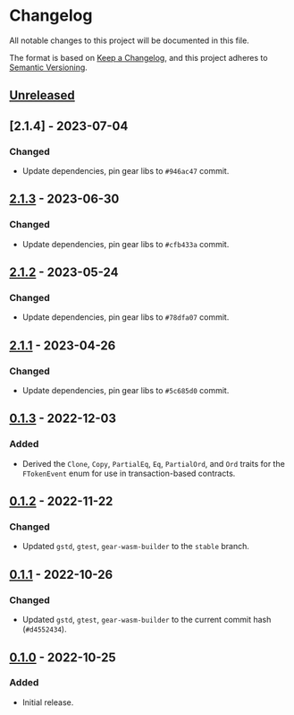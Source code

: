 # Changelog
All notable changes to this project will be documented in this file.

The format is based on [Keep a Changelog](https://keepachangelog.com/en/1.0.0/),
and this project adheres to [Semantic Versioning](https://semver.org/spec/v2.0.0.html).

## [Unreleased]

## [2.1.4] - 2023-07-04
### Changed
- Update dependencies, pin gear libs to `#946ac47` commit.

## [2.1.3] - 2023-06-30
### Changed
- Update dependencies, pin gear libs to `#cfb433a` commit.

## [2.1.2] - 2023-05-24
### Changed
- Update dependencies, pin gear libs to `#78dfa07` commit.

## [2.1.1] - 2023-04-26
### Changed
- Update dependencies, pin gear libs to `#5c685d0` commit.

## [0.1.3] - 2022-12-03
### Added
- Derived the `Clone`, `Copy`, `PartialEq`, `Eq`, `PartialOrd`, and `Ord` traits for the `FTokenEvent` enum for use in transaction-based contracts.

## [0.1.2] - 2022-11-22
### Changed
- Updated `gstd`, `gtest`, `gear-wasm-builder` to the `stable` branch.

## [0.1.1] - 2022-10-26
### Changed
- Updated `gstd`, `gtest`, `gear-wasm-builder` to the current commit hash (`#d4552434`).

## [0.1.0] - 2022-10-25
### Added
- Initial release.

[Unreleased]: https://github.com/gear-dapps/sharded-fungible-token/compare/2.1.4...HEAD
[2.1.3]: https://github.com/gear-dapps/sharded-fungible-token/compare/2.1.3...2.1.4
[2.1.3]: https://github.com/gear-dapps/sharded-fungible-token/compare/2.1.2...2.1.3
[2.1.2]: https://github.com/gear-dapps/sharded-fungible-token/compare/2.1.1...2.1.2
[2.1.1]: https://github.com/gear-dapps/sharded-fungible-token/compare/0.1.3...2.1.1
[0.1.3]: https://github.com/gear-dapps/sharded-fungible-token/compare/0.1.2...0.1.3
[0.1.2]: https://github.com/gear-dapps/sharded-fungible-token/compare/0.1.1...0.1.2
[0.1.1]: https://github.com/gear-dapps/sharded-fungible-token/compare/0.1.0...0.1.1
[0.1.0]: https://github.com/gear-dapps/sharded-fungible-token/compare/38be170...0.1.0
